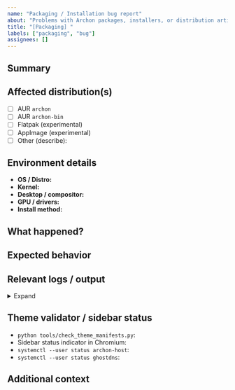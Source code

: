 ```yaml
---
name: "Packaging / Installation bug report"
about: "Problems with Archon packages, installers, or distribution artifacts"
title: "[Packaging] "
labels: ["packaging", "bug"]
assignees: []
---
```


## Summary

<!-- Brief description of the issue. -->

## Affected distribution(s)

- [ ] AUR `archon`
- [ ] AUR `archon-bin`
- [ ] Flatpak (experimental)
- [ ] AppImage (experimental)
- [ ] Other (describe):

## Environment details

- **OS / Distro:** <!-- e.g. Arch Linux, Fedora 41 -->
- **Kernel:**
- **Desktop / compositor:** <!-- GNOME/Mutter, KDE/KWin, Sway, Hyprland, etc. -->
- **GPU / drivers:**
- **Install method:** <!-- pacman -U, makepkg, manual install, etc. -->

## What happened?

<!-- Step-by-step description of what you did and what failed. Include logs or screenshots if helpful. -->

## Expected behavior

<!-- What did you expect to happen instead? -->

## Relevant logs / output

<details>
<summary>Expand</summary>

```text
# Paste systemctl status, makepkg output, validator results, etc.
```

</details>

## Theme validator / sidebar status

- `python tools/check_theme_manifests.py`: <!-- pass/fail -->
- Sidebar status indicator in Chromium: <!-- online/offline/error -->
- `systemctl --user status archon-host`: <!-- active/inactive -->
- `systemctl --user status ghostdns`: <!-- active/inactive -->

## Additional context

<!-- Links to related issues, packaging PRs, or release notes. -->
